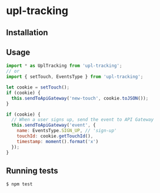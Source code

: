 # upl-tracking

## Installation

## Usage

```js
import * as UplTracking from 'upl-tracking';
// or
import { setTouch, EventsType } from 'upl-tracking';

let cookie = setTouch();
if (cookie) {
  this.sendToApiGateway('new-touch', cookie.toJSON());
}

if (cookie) {
  // When a user signs up, send the event to API Gateway
  this.sendToApiGateway('event', {
    name: EventsType.SIGN_UP, // 'sign-up'
    touchId: cookie.getTouchId(),
    timestamp: moment().format('x')
  });
}
```

## Running tests

```bash
$ npm test
```
